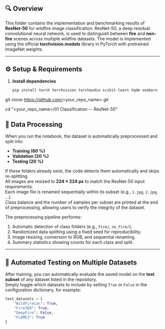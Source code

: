 ## 🔍 Overview
This folder contains the implementation and benchmarking results of **ResNet-50** for wildfire image classification. ResNet-50, a deep residual convolutional neural network, is used to distinguish between **fire** and **non-fire** scenes across multiple wildfire datasets. The model is implemented using the official **torchvision.models** library in PyTorch with pretrained ImageNet weights.  

---

## ⚙️ Setup & Requirements
1. **Install dependencies**
   ```bash
   pip install torch torchvision torchaudio scikit-learn tqdm seaborn pillow matplotlib
   
git clone https://github.com/<your_repo_name>.git

cd "<your_repo_name>/01 Classification -- ResNet-50"


## 🧩 Data Processing

When you run the notebook, the dataset is automatically preprocessed and split into:

- **Training (60 %)**
- **Validation (20 %)**
- **Testing (20 %)**

If these folders already exist, the code detects them automatically and skips re-splitting.  
All images are resized to **224 × 224 px** to match the ResNet-50 input requirements.  
Each image file is renamed sequentially within its subset (e.g., `1.jpg`, `2.jpg`, …).  
Class balance and the number of samples per subset are printed at the end of preprocessing, allowing users to verify the integrity of the dataset.

The preprocessing pipeline performs:
1. Automatic detection of class folders (e.g., `Fire/`, `no_Fire/`).
2. Randomized data splitting using a fixed seed for reproducibility.
3. Image resizing, conversion to RGB, and sequential renaming.
4. Summary statistics showing counts for each class and split.


---

## 🧪 Automated Testing on Multiple Datasets

After training, you can automatically evaluate the saved model on the **test subset** of any dataset listed in the repository.  
Simply toggle which datasets to include by setting `True` or `False` in the configuration dictionary, for example:

```python
test_datasets = {
    "WildFireCan": True,
    "Fire360": True,
    "DeepFire": False,
    "FLAME3": True
}
